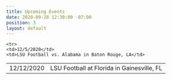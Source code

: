```yaml
---
title: Upcoming Events
date: 2020-09-28 12:30:00 -07:00
position: 3
layout: default
---
```


<table>

    <tr>
    <td>12/5/2020</td>
    <td>LSU Football vs. Alabama in Baton Rouge, LA</td>
  </tr>

  <tr>
    <td>12/12/2020</td>
    <td>LSU Football at Florida in Gainesville, FL</td>
  </tr>

</table>